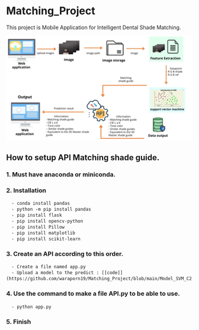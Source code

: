 # Matching_Project

This project is Mobile Application for Intelligent Dental Shade Matching.


![pic](Flowchart.jpg)  

## How to setup API Matching shade guide. 

### 1. Must have anaconda or miniconda.
### 2. Installation
      - conda install pandas
      - python -m pip install pandas
      - pip install flask
      - pip install opencv-python
      - pip install Pillow
      - pip install matplotlib
      - pip install scikit-learn
  
### 3. Create an API according to this order.
      - Create a file named app.py 
      - Upload a model to the predict : [[code]](https://github.com/waraporn19/Matching_Project/blob/main/Model_SVM_C2.pkl)
      
### 4. Use the command to make a file API.py to be able to use.
      - python app.py
      
### 5. Finish
